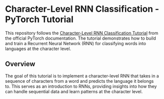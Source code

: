 # Character-Level RNN Classification - PyTorch Tutorial

This repository follows the [Character-Level RNN Classification Tutorial](https://pytorch.org/tutorials/intermediate/char_rnn_classification_tutorial.html) from the official PyTorch documentation. The tutorial demonstrates how to build and train a Recurrent Neural Network (RNN) for classifying words into languages at the character level.

## Overview

The goal of this tutorial is to implement a character-level RNN that takes in a sequence of characters from a word and predicts the language it belongs to. This serves as an introduction to RNNs, providing insights into how they can handle sequential data and learn patterns at the character level.
